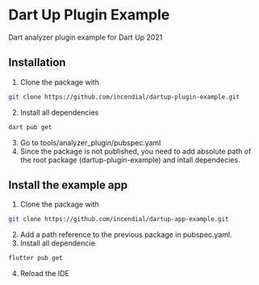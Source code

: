 # Dart Up Plugin Example
Dart analyzer plugin example for Dart Up 2021

## Installation

1. Clone the package with
  ```bash 
  git clone https://github.com/incendial/dartup-plugin-example.git
  ```
2. Install all dependencies
  ```bash
  dart pub get
  ```
3. Go to tools/analyzer_plugin/pubspec.yaml
4. Since the package is not published, you need to add absolute path of the root package (dartup-plugin-example) and intall dependecies.

## Install the example app

1. Clone the package with
```bash
git clone https://github.com/incendial/dartup-app-example.git
```
2. Add a path reference to the previous package in pubspec.yaml.
3. Install all dependencie
  ```bash
  flutter pub get
  ```
4. Reload the IDE

